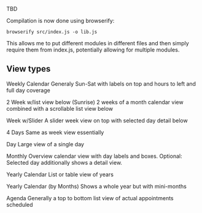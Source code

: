 TBD

Compilation is now done using browserify:

```shell
browserify src/index.js -o lib.js
```

This allows me to put different modules in different files and then simply require
them from index.js, potentially allowing for multiple modules.


View types
----------

Weekly Calendar
  Generaly Sun-Sat with labels on top and hours to left and full day coverage

2 Week w/list view below (Sunrise)
  2 weeks of a month calendar view combined with a scrollable list view below

Week w/Slider
  A slider week view on top with selected day detail below

4 Days
  Same as week view essentially

Day
  Large view of a single day

Monthly Overview
  calendar view with day labels and boxes. Optional: Selected day additionally shows a detail view.

Yearly Calendar
  List or table view of years

Yearly Calendar (by Months)
  Shows a whole year but with mini-months

Agenda
  Generally a top to bottom list view of actual appointments scheduled



